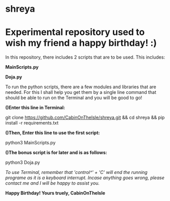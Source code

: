 # shreya
# Experimental repository used to wish my friend a happy birthday! :)

In this repository, there includes 2 scripts that are to be used. This includes:

__MainScripts.py__

__Doja.py__

To run the python scripts, there are a few modules and libraries that are needed. For this I shall help you get them by a 
single line command that should be able to run on the Terminal and you will be good to go!


__()Enter this line in Terminal:__  

git clone https://github.com/CabinOnTheIsle/shreya.git && cd shreya && pip install -r requirements.txt

__()Then, Enter this line to use the first script:__

python3 MainScripts.py

__()The bonus script is for later and is as follows:__

python3 Doja.py

*To use Terminal, remember that 'control^' + 'C' will end the running programe as it is a keyboard interrupt.
Incase anything goes wrong, please contact me and I will be happy to assist you.*

__Happy Birthday!
Yours truely,
CabinOnTheIsle__

